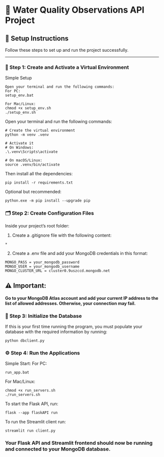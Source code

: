 # 🌊 Water Quality Observations API Project

## 🚀 Setup Instructions

Follow these steps to set up and run the project successfully.

---

### 🧩 Step 1: Create and Activate a Virtual Environment

Simple Setup

```
Open your terminal and run the following commands:
For PC:
setup_env.bat

For Mac/Linux:
chmod +x setup_env.sh
./setup_env.sh
```

Open your terminal and run the following commands:

```
# Create the virtual environment
python -m venv .venv

# Activate it
# On Windows:
.\.venv\Scripts\activate

# On macOS/Linux:
source .venv/bin/activate
```
Then install all the dependencies:
```
pip install -r requirements.txt
```

Optional but recommended:
```
python.exe -m pip install --upgrade pip
```

### 🗂️ Step 2: Create Configuration Files
Inside your project’s root folder:
1.	Create a .gitignore file with the following content:
```
*
```

2. Create a .env file and add your MongoDB credentials in this format:
```
MONGO_PASS = your_mongodb_password
MONGO_USER = your_mongodb_username
MONGO_CLUSTER_URL = cluster0.9uszccd.mongodb.net
```

## ⚠️ Important:
#### Go to your MongoDB Atlas account and add your current IP address to the list of allowed addresses. Otherwise, your connection may fail.

### 🧠 Step 3: Initialize the Database
If this is your first time running the program, you must populate your database with the required information by running:
```
python dbclient.py
```

### ⚙️ Step 4: Run the Applications
Simple Start:
For PC:
```
run_app.bat
```
For Mac/Linux:
```
chmod +x run_servers.sh
./run_servers.sh
```

To start the Flask API, run:
```
flask --app flaskAPI run
```
To run the Streamlit client run:
```
streamlit run client.py
```

### Your Flask API and Streamlit frontend should now be running and connected to your MongoDB database.
